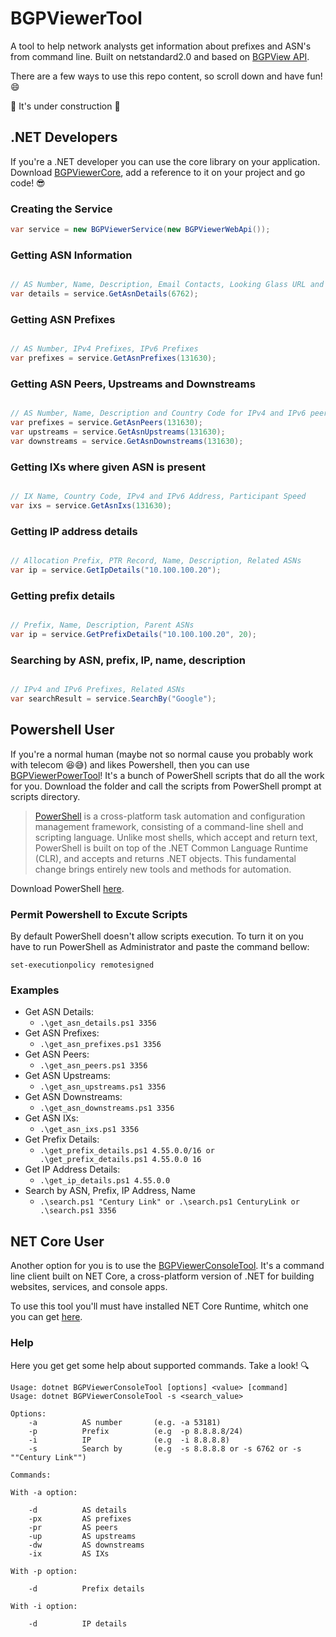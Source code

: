 # BGPViewerTool

A tool to help network analysts get information about prefixes and ASN's from command line. Built on netstandard2.0 and based on [BGPView API](https://bgpview.docs.apiary.io/#reference).

There are a few ways to use this repo content, so scroll down and have fun! :smile:

:construction: It's under construction :construction:

## .NET Developers
If you're a .NET developer you can use the core library on your application. Download [BGPViewerCore](https://github.com/wallacemariadeandrade/BGPViewerTool/tree/development/BGPViewerCore), add a reference to it on your project and go code! :sunglasses:

### Creating the Service
```c#
var service = new BGPViewerService(new BGPViewerWebApi());
```

### Getting ASN Information
```c#

// AS Number, Name, Description, Email Contacts, Looking Glass URL and Country Code
var details = service.GetAsnDetails(6762);

```

### Getting ASN Prefixes
```c#

// AS Number, IPv4 Prefixes, IPv6 Prefixes
var prefixes = service.GetAsnPrefixes(131630);

```

### Getting ASN Peers, Upstreams and Downstreams
```c#

// AS Number, Name, Description and Country Code for IPv4 and IPv6 peers
var prefixes = service.GetAsnPeers(131630);
var upstreams = service.GetAsnUpstreams(131630);
var downstreams = service.GetAsnDownstreams(131630);

```

### Getting IXs where given ASN is present
```c#

// IX Name, Country Code, IPv4 and IPv6 Address, Participant Speed
var ixs = service.GetAsnIxs(131630);

```

### Getting IP address details
```c#

// Allocation Prefix, PTR Record, Name, Description, Related ASNs
var ip = service.GetIpDetails("10.100.100.20");

```

### Getting prefix details
```c#

// Prefix, Name, Description, Parent ASNs
var ip = service.GetPrefixDetails("10.100.100.20", 20);

```

### Searching by ASN, prefix, IP, name, description
```c#

// IPv4 and IPv6 Prefixes, Related ASNs
var searchResult = service.SearchBy("Google");

```


## Powershell User
If you're a normal human (maybe not so normal cause you probably work with telecom :laughing::sweat_smile:) and likes Powershell, then you can use [BGPViewerPowerTool](https://github.com/wallacemariadeandrade/BGPViewerTool/tree/development/BGPViewerPowerTool)! It's a bunch of PowerShell scripts that do all the work for you. Download the folder and call the scripts from PowerShell prompt at scripts directory.

> [PowerShell](https://docs.microsoft.com/pt-br/powershell/scripting/overview?view=powershell-7) is a cross-platform task automation and configuration management framework, consisting of a command-line shell and scripting language. Unlike most shells, which accept and return text, PowerShell is built on top of the .NET Common Language Runtime (CLR), and accepts and returns .NET objects. This fundamental change brings entirely new tools and methods for automation.

Download PowerShell [here](https://docs.microsoft.com/pt-br/powershell/scripting/install/installing-powershell?view=powershell-7).

### Permit Powershell to Excute Scripts
By default PowerShell doesn't allow scripts execution. To turn it on you have to run PowerShell as Administrator and paste the command bellow:
```
set-executionpolicy remotesigned

```
### Examples
- Get ASN Details: 
    - ```.\get_asn_details.ps1 3356 ```
- Get ASN Prefixes:
    - ```.\get_asn_prefixes.ps1 3356 ```
- Get ASN Peers:
    - ```.\get_asn_peers.ps1 3356 ```
- Get ASN Upstreams:
    - ```.\get_asn_upstreams.ps1 3356 ```
- Get ASN Downstreams:
    - ```.\get_asn_downstreams.ps1 3356 ```
- Get ASN IXs:
    - ```.\get_asn_ixs.ps1 3356 ```
- Get Prefix Details:
    - ```.\get_prefix_details.ps1 4.55.0.0/16 or .\get_prefix_details.ps1 4.55.0.0 16 ```
- Get IP Address Details:
    - ```.\get_ip_details.ps1 4.55.0.0 ```
- Search by ASN, Prefix, IP Address, Name
    - ```.\search.ps1 "Century Link" or .\search.ps1 CenturyLink or .\search.ps1 3356 ```

## NET Core User
Another option for you is to use the [BGPViewerConsoleTool](https://github.com/wallacemariadeandrade/BGPViewerTool/tree/development/BGPViewerConsoleTool). It's a command line client built on NET Core, a cross-platform version of .NET for building websites, services, and console apps.

To use this tool you'll must have installed NET Core Runtime, whitch one you can get [here](https://dotnet.microsoft.com/download).


### Help
Here you get get some help about supported commands. Take a look! :mag:

```
Usage: dotnet BGPViewerConsoleTool [options] <value> [command]
Usage: dotnet BGPViewerConsoleTool -s <search_value>

Options:
    -a          AS number       (e.g. -a 53181)
    -p          Prefix          (e.g  -p 8.8.8.8/24)
    -i          IP              (e.g  -i 8.8.8.8)
    -s          Search by       (e.g  -s 8.8.8.8 or -s 6762 or -s ""Century Link"")

Commands: 
    
With -a option:

    -d          AS details
    -px         AS prefixes
    -pr         AS peers
    -up         AS upstreams
    -dw         AS downstreams
    -ix         AS IXs

With -p option:

    -d          Prefix details

With -i option:

    -d          IP details
```